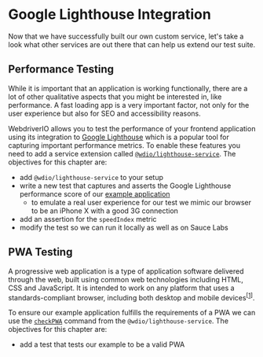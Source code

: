 Google Lighthouse Integration
=============================

Now that we have successfully built our own custom service, let's take a look what other services are out there that can help us extend our test suite.

## Performance Testing

While it is important that an application is working functionally, there are a lot of other qualitative aspects that you might be interested in, like performance. A fast loading app is a very important factor, not only for the user experience but also for SEO and accessibility reasons.

WebdriverIO allows you to test the performance of your frontend application using its integration to [Google Lighthouse](https://developers.google.com/web/tools/lighthouse) which is a popular tool for capturing important performance metrics. To enable these features you need to add a service extension called [`@wdio/lighthouse-service`](https://www.npmjs.com/package/@wdio/lighthouse-service). The objectives for this chapter are:

- add `@wdio/lighthouse-service` to your setup
- write a new test that captures and asserts the Google Lighthouse performance score of our [example application](http://todomvc.com/examples/vue/)
    - to emulate a real user experience for our test we mimic our browser to be an iPhone X with a good 3G connection
- add an assertion for the `speedIndex` metric
- modify the test so we can run it locally as well as on Sauce Labs

## PWA Testing

A progressive web application is a type of application software delivered through the web, built using common web technologies including HTML, CSS and JavaScript. It is intended to work on any platform that uses a standards-compliant browser, including both desktop and mobile devices<sup>[[1](https://en.wikipedia.org/wiki/Progressive_web_application)]</sup>.

To ensure our example application fulfills the requirements of a PWA we can use the [`checkPWA`](https://webdriver.io/docs/lighthouse-service#pwa-testing) command from the `@wdio/lighthouse-service`. The objectives for this chapter are:

- add a test that tests our example to be a valid PWA
